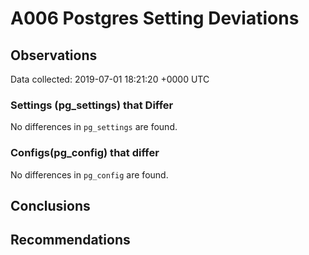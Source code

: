 # A006 Postgres Setting Deviations #

## Observations ##
Data collected: 2019-07-01 18:21:20 +0000 UTC  

### Settings (pg_settings) that Differ ###

No differences in `pg_settings` are found.

### Configs(pg_config) that differ ###

No differences in `pg_config` are found.



## Conclusions ##


## Recommendations ##

